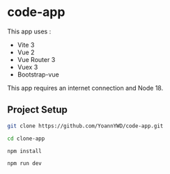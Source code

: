 # code-app

This app uses :
- Vite 3
- Vue 2
- Vue Router 3
- Vuex 3
- Bootstrap-vue 

This app requires an internet connection and Node 18.

## Project Setup

```sh
git clone https://github.com/YoannYWD/code-app.git
```
```sh
cd clone-app
```
```sh
npm install
```
```sh
npm run dev
```
